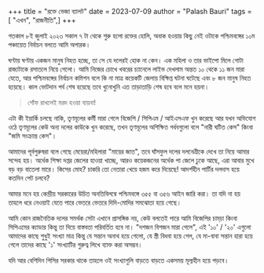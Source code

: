 +++
title = "রক্তে ভেজা ব্যালট"
date = 2023-07-09
author = "Palash Bauri"
tags = [ "এখন", "রাজনীতি",]
+++

গতকাল ৮ই জুলাই ২০২৩ সকাল ৭ টা থেকে শুরু হলো রক্তের হোলি, অবাক হওয়ার কিছু নেই ওটাকে পশ্চিমবঙ্গের ১০ম পঞ্চায়েত নির্বাচন বলতে আমি অপারক।

ঘণ্টায় ঘণ্টায় একজন মানুষ নিহত হচ্ছে, তা সে যে দলেরই হোক না কেন। এক মহিলা ও তার ভাইপো মিলে গোটা রাজ্যটাকে রসাতলে নিয়ে গেলো। আমি নিজের চোখে খবরের চ্যানেলে লাইভ দেখলাম অন্তত ১০ থেকে ১১ জন মারা যেতে, আর পশ্চিমবঙ্গের নির্বাচন কমিশন বলে কি না মাত্র কয়েকটি জেলায় বিক্ষিপ্ত ঘটনা ঘটেছে এবং ৮ জন মানুষ নিহত হয়েছে। কাল ভোটদান পর্ব শেষ হয়েছে তবে খুনোখুনি এত তাড়াতাড়ি শেষ হবে বলে মনে হয়না।

> গোঁফ রাখলেই মরদ হওয়া যায়না!

এটা কী ইয়ার্কি চলছে নাকি, তৃণমূলের কর্মী মারা গেলে বিজেপি / সিপিএম / আইএসএফ খুন করেছে আর যখন অভিযোগ ওঠে তৃণমূলের কেউ অন্য দলের কাউকে খুন করেছে, তখন তৃণমূলের অশিক্ষিত গর্ধবগুলো বলে "নারী ঘটিত কেস" কিংবা "জমি সংক্রান্ত কেস"। 

আমাদের পূর্বপুরুষরা বলে গেছে মেয়েরা/মহিলারা "মায়ের জাত", তবে ঘাঁসফুল দলের দলনেত্রীকে দেখে তা নিয়ে আমার সন্দেহ হয়। অর্ধেক শিক্ষা দপ্তর জেলের হাওয়া খাচ্ছে, আরও কয়েকজনের অর্ধেক পা জেলে ঢুকে আছে, এরা আবার মুখে বড় বড় বাতেলা মারে। কিসের মোহ? চাকরি তো নেতারা খেয়ে হজম করে দিয়েছে! আদর্শহীন পার্টির দলদাস হয়ে কতদিন পেট চলবে?

আমার মনে হয় কেন্দ্রীয় সরকারের উচিত অনতিবিলম্বে পশ্চিমবঙ্গে ৩৫৫ বা ৩৫৬ আইন জারি করা। তা যদি না হয় তাহলে ধরে নেওয়াই যেতে পারে ভেতরে ভেতরে দিদি-মোদির সমঝোতা হয়ে গেছে।

আমি কোন রাজনৈতিক দলের সমর্থক সেটা এখানে প্রাসঙ্গিক নয়, কেউ বলতেই পারে আমি বিজেপির চাম্‌চা কিংবা সিপিএমের ক্যাডার কিন্তু তা দিয়ে বাস্তবতা পরিবর্তিত হবে না। "দশজন বিশজন মারা গেলে", এই '১০' / '২০' এগুলো আমাদের কাছে শুধুই সংখ্যা মাত্র কিন্তু যে সন্তান অনাথ হয়ে গেলো, যে স্ত্রী বিধবা হয়ে গেল, যে মা-বাবা সন্তান হারা হয়ে গেলে তাদের কাছে '১' সংখ্যাটির গুরুত্ব লিখে ব্যাক্ত করা অসম্ভব।

যদি আর বেশিদিন পিসির সরকার থাকে তাহলে ওই সংখ্যাগুলি বাড়তে বাড়তে একসময়  মূল্যহীন হয়ে পড়বে।